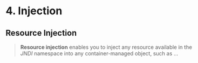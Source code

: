 # 4. Injection
## Resource Injection
> **Resource injection** enables you to inject any resource available in the *JNDI* namespace into any container-managed object, such as ...
